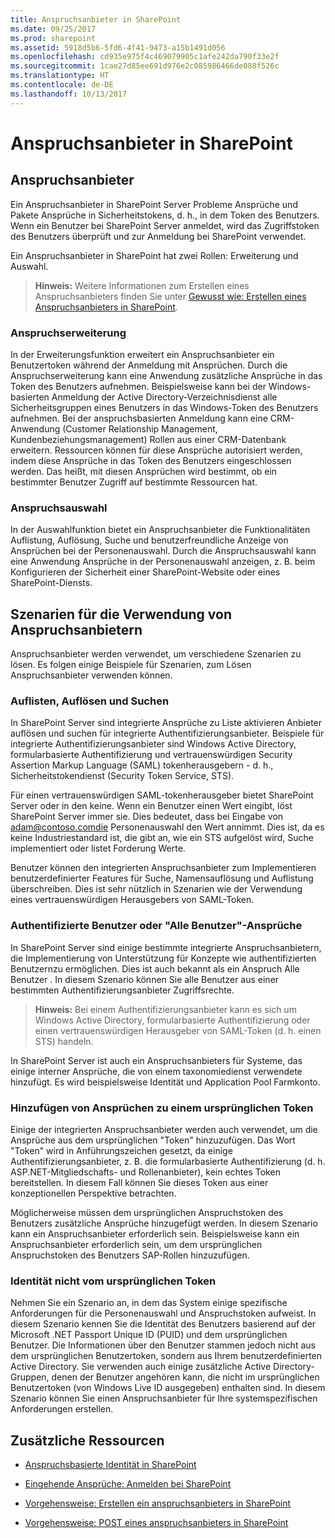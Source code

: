 ```yaml
---
title: Anspruchsanbieter in SharePoint
ms.date: 09/25/2017
ms.prod: sharepoint
ms.assetid: 5918d5b6-5fd6-4f41-9473-a15b1491d056
ms.openlocfilehash: cd935e975f4c469079905c1afe242da790f33e2f
ms.sourcegitcommit: 1cae27d85ee691d976e2c085986466de088f526c
ms.translationtype: HT
ms.contentlocale: de-DE
ms.lasthandoff: 10/13/2017
---
```

# <a name="claims-provider-in-sharepoint"></a>Anspruchsanbieter in SharePoint

## <a name="claims-providers"></a>Anspruchsanbieter

Ein Anspruchsanbieter in SharePoint Server Probleme Ansprüche und Pakete Ansprüche in Sicherheitstokens, d. h., in dem Token des Benutzers. Wenn ein Benutzer bei SharePoint Server anmeldet, wird das Zugriffstoken des Benutzers überprüft und zur Anmeldung bei SharePoint verwendet.
  
    
    
Ein Anspruchsanbieter in SharePoint hat zwei Rollen: Erweiterung und Auswahl.
  
    
    

> **Hinweis:** Weitere Informationen zum Erstellen eines Anspruchsanbieters finden Sie unter  [Gewusst wie: Erstellen eines Anspruchsanbieters in SharePoint](how-to-create-a-claims-provider-in-sharepoint.md). 
  
    
    


### <a name="claims-augmentation"></a>Anspruchserweiterung

In der Erweiterungsfunktion erweitert ein Anspruchsanbieter ein Benutzertoken während der Anmeldung mit Ansprüchen. Durch die Anspruchserweiterung kann eine Anwendung zusätzliche Ansprüche in das Token des Benutzers aufnehmen. Beispielsweise kann bei der Windows-basierten Anmeldung der Active Directory-Verzeichnisdienst alle Sicherheitsgruppen eines Benutzers in das Windows-Token des Benutzers aufnehmen. Bei der anspruchsbasierten Anmeldung kann eine CRM-Anwendung (Customer Relationship Management, Kundenbeziehungsmanagement) Rollen aus einer CRM-Datenbank erweitern. Ressourcen können für diese Ansprüche autorisiert werden, indem diese Ansprüche in das Token des Benutzers eingeschlossen werden. Das heißt, mit diesen Ansprüchen wird bestimmt, ob ein bestimmter Benutzer Zugriff auf bestimmte Ressourcen hat.
  
    
    

### <a name="claims-picking"></a>Anspruchsauswahl

In der Auswahlfunktion bietet ein Anspruchsanbieter die Funktionalitäten Auflistung, Auflösung, Suche und benutzerfreundliche Anzeige von Ansprüchen bei der Personenauswahl. Durch die Anspruchsauswahl kann eine Anwendung Ansprüche in der Personenauswahl anzeigen, z. B. beim Konfigurieren der Sicherheit einer SharePoint-Website oder eines SharePoint-Diensts. 
  
    
    

## <a name="claims-provider-use-scenarios"></a>Szenarien für die Verwendung von Anspruchsanbietern

Anspruchsanbieter werden verwendet, um verschiedene Szenarien zu lösen. Es folgen einige Beispiele für Szenarien, zum Lösen Anspruchsanbieter verwenden können.
  
    
    

### <a name="list-resolve-and-search"></a>Auflisten, Auflösen und Suchen

In SharePoint Server sind integrierte Ansprüche zu Liste aktivieren Anbieter auflösen und suchen für integrierte Authentifizierungsanbieter. Beispiele für integrierte Authentifizierungsanbieter sind Windows Active Directory, formularbasierte Authentifizierung und vertrauenswürdigen Security Assertion Markup Language (SAML) tokenherausgebern - d. h., Sicherheitstokendienst (Security Token Service, STS). 
  
    
    
Für einen vertrauenswürdigen SAML-tokenherausgeber bietet SharePoint Server oder in den keine. Wenn ein Benutzer einen Wert eingibt, löst SharePoint Server immer sie. Dies bedeutet, dass bei Eingabe von adam@contoso.comdie Personenauswahl den Wert annimmt. Dies ist, da es keine Industriestandard ist, die gibt an, wie ein STS aufgelöst wird, Suche implementiert oder listet Forderung Werte.
  
    
    
Benutzer können den integrierten Anspruchsanbieter zum Implementieren benutzerdefinierter Features für Suche, Namensauflösung und Auflistung überschreiben. Dies ist sehr nützlich in Szenarien wie der Verwendung eines vertrauenswürdigen Herausgebers von SAML-Token.
  
    
    

### <a name="authenticated-users-or-all-users-claims"></a>Authentifizierte Benutzer oder "Alle Benutzer"-Ansprüche

In SharePoint Server sind einige bestimmte integrierte Anspruchsanbietern, die Implementierung von Unterstützung für Konzepte wie authentifizierten Benutzernzu ermöglichen. Dies ist auch bekannt als ein Anspruch Alle Benutzer . In diesem Szenario können Sie alle Benutzer aus einer bestimmten Authentifizierungsanbieter Zugriffsrechte.
  
    
    

> **Hinweis:** Bei einem Authentifizierungsanbieter kann es sich um Windows Active Directory, formularbasierte Authentifizierung oder einen vertrauenswürdigen Herausgeber von SAML-Token (d. h. einen STS) handeln. 
  
    
    

In SharePoint Server ist auch ein Anspruchsanbieters für Systeme, das einige interner Ansprüche, die von einem taxonomiedienst verwendete hinzufügt. Es wird beispielsweise Identität und Application Pool Farmkonto.
  
    
    

### <a name="adding-claims-to-an-original-token"></a>Hinzufügen von Ansprüchen zu einem ursprünglichen Token

Einige der integrierten Anspruchsanbieter werden auch verwendet, um die Ansprüche aus dem ursprünglichen "Token" hinzuzufügen. Das Wort "Token" wird in Anführungszeichen gesetzt, da einige Authentifizierungsanbieter, z. B. die formularbasierte Authentifizierung (d. h. ASP.NET-Mitgliedschafts- und Rollenanbieter), kein echtes Token bereitstellen. In diesem Fall können Sie dieses Token aus einer konzeptionellen Perspektive betrachten.
  
    
    
Möglicherweise müssen dem ursprünglichen Anspruchstoken des Benutzers zusätzliche Ansprüche hinzugefügt werden. In diesem Szenario kann ein Anspruchsanbieter erforderlich sein. Beispielsweise kann ein Anspruchsanbieter erforderlich sein, um dem ursprünglichen Anspruchstoken des Benutzers SAP-Rollen hinzuzufügen.
  
    
    

### <a name="identity-not-from-original-token"></a>Identität nicht vom ursprünglichen Token

Nehmen Sie ein Szenario an, in dem das System einige spezifische Anforderungen für die Personenauswahl und Anspruchstoken aufweist. In diesem Szenario kennen Sie die Identität des Benutzers basierend auf der Microsoft .NET Passport Unique ID (PUID) und dem ursprünglichen Benutzer. Die Informationen über den Benutzer stammen jedoch nicht aus dem ursprünglichen Benutzertoken, sondern aus Ihrem benutzerdefinierten Active Directory. Sie verwenden auch einige zusätzliche Active Directory-Gruppen, denen der Benutzer angehören kann, die nicht im ursprünglichen Benutzertoken (von Windows Live ID ausgegeben) enthalten sind. In diesem Szenario können Sie einen Anspruchsanbieter für Ihre systemspezifischen Anforderungen erstellen.
  
    
    

## <a name="additional-resources"></a>Zusätzliche Ressourcen
<a name="bk_addresources"> </a>


-  [Anspruchsbasierte Identität in SharePoint](claims-based-identity-in-sharepoint.md)
    
  
-  [Eingehende Ansprüche: Anmelden bei SharePoint](incoming-claims-signing-into-sharepoint.md)
    
  
-  [Vorgehensweise: Erstellen ein anspruchsanbieters in SharePoint](how-to-create-a-claims-provider-in-sharepoint.md)
    
  
-  [Vorgehensweise: POST eines anspruchsanbieters in SharePoint](how-to-deploy-a-claims-provider-in-sharepoint.md)
    
  

